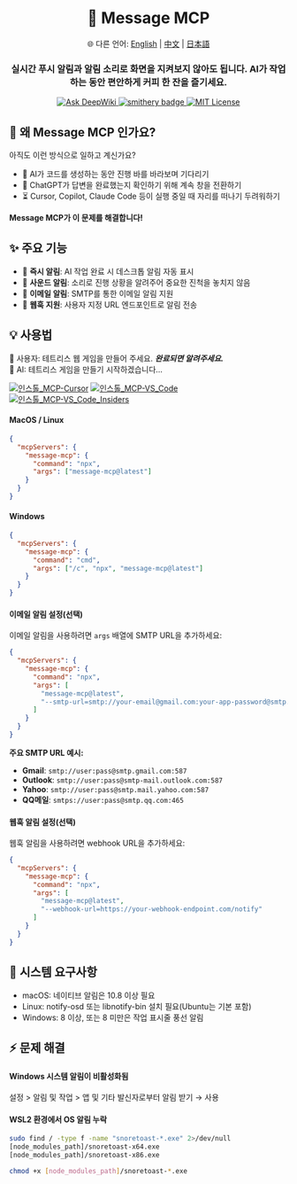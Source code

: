 <div align="center">
  <h1>💬 Message MCP</h1>
  <p>
    🌐 다른 언어:
    <a href="README.md">English</a> |
    <a href="README.zh.md">中文</a> |
    <a href="README.ja.md">日本語</a>
  </p>
  <h3>실시간 푸시 알림과 알림 소리로 화면을 지켜보지 않아도 됩니다. AI가 작업하는 동안 편안하게 커피 한 잔을 즐기세요.</h3>
  <a href="https://deepwiki.com/gimjin/message-mcp">
    <img src="https://deepwiki.com/badge.svg" alt="Ask DeepWiki">
  </a>
  <a href="https://smithery.ai/server/@gimjin/message-mcp">
    <img src="https://smithery.ai/badge/@gimjin/message-mcp" alt="smithery badge">
  </a>
  <a href="https://github.com/gimjin/message-mcp/blob/main/LICENSE">
    <img src="https://img.shields.io/github/license/gimjin/message-mcp" alt="MIT License">
  </a>
</div>

## 🤔 왜 Message MCP 인가요?

아직도 이런 방식으로 일하고 계신가요?

- 👀 AI가 코드를 생성하는 동안 진행 바를 바라보며 기다리기
- 🔄 ChatGPT가 답변을 완료했는지 확인하기 위해 계속 창을 전환하기
- ⏳ Cursor, Copilot, Claude Code 등이 실행 중일 때 자리를 떠나기 두려워하기

**Message MCP가 이 문제를 해결합니다!**

## ✨ 주요 기능

- 💬 **즉시 알림**: AI 작업 완료 시 데스크톱 알림 자동 표시
- 🔔 **사운드 알림**: 소리로 진행 상황을 알려주어 중요한 진척을 놓치지 않음
- 📧 **이메일 알림**: SMTP를 통한 이메일 알림 지원
- 🧩 **웹훅 지원**: 사용자 지정 URL 엔드포인트로 알림 전송

## 💡 사용법

👤 사용자: 테트리스 웹 게임을 만들어 주세요. **_완료되면 알려주세요._**<br>
🤖 AI: 테트리스 게임을 만들기 시작하겠습니다...

[![인스톨_MCP-Cursor](https://img.shields.io/badge/인스톨_MCP-Cursor-171717)](https://cursor.com/install-mcp?name=message-mcp&config=eyJjb21tYW5kIjogIm5weCIsImFyZ3MiOiBbIm1lc3NhZ2UtbWNwQGxhdGVzdCJdfQ==) [![인스톨_MCP-VS_Code](https://img.shields.io/badge/인스톨_MCP-VS_Code-0098FF)](https://insiders.vscode.dev/redirect?url=vscode:mcp/install?{%22name%22:%22message-mcp%22,%22command%22:%22npx%22,%22args%22:[%22message-mcp@latest%22]}) [![인스톨_MCP-VS_Code_Insiders](https://img.shields.io/badge/인스톨_MCP-VS_Code_Insiders-24bfa5)](https://insiders.vscode.dev/redirect?url=vscode-insiders:mcp/install?{%22name%22:%22message-mcp%22,%22command%22:%22npx%22,%22args%22:[%22message-mcp@latest%22]})

#### MacOS / Linux

```json
{
  "mcpServers": {
    "message-mcp": {
      "command": "npx",
      "args": ["message-mcp@latest"]
    }
  }
}
```

#### Windows

```json
{
  "mcpServers": {
    "message-mcp": {
      "command": "cmd",
      "args": ["/c", "npx", "message-mcp@latest"]
    }
  }
}
```

#### 이메일 알림 설정(선택)

이메일 알림을 사용하려면 `args` 배열에 SMTP URL을 추가하세요:

```json
{
  "mcpServers": {
    "message-mcp": {
      "command": "npx",
      "args": [
        "message-mcp@latest",
        "--smtp-url=smtp://your-email@gmail.com:your-app-password@smtp.gmail.com:587"
      ]
    }
  }
}
```

**주요 SMTP URL 예시:**

- **Gmail**: `smtp://user:pass@smtp.gmail.com:587`
- **Outlook**: `smtp://user:pass@smtp-mail.outlook.com:587`
- **Yahoo**: `smtp://user:pass@smtp.mail.yahoo.com:587`
- **QQ메일**: `smtps://user:pass@smtp.qq.com:465`

#### 웹훅 알림 설정(선택)

웹훅 알림을 사용하려면 webhook URL을 추가하세요:

```json
{
  "mcpServers": {
    "message-mcp": {
      "command": "npx",
      "args": [
        "message-mcp@latest",
        "--webhook-url=https://your-webhook-endpoint.com/notify"
      ]
    }
  }
}
```

## 📌 시스템 요구사항

- macOS: 네이티브 알림은 10.8 이상 필요
- Linux: notify-osd 또는 libnotify-bin 설치 필요(Ubuntu는 기본 포함)
- Windows: 8 이상, 또는 8 미만은 작업 표시줄 풍선 알림

## ⚡ 문제 해결

#### Windows 시스템 알림이 비활성화됨

설정 > 알림 및 작업 > 앱 및 기타 발신자로부터 알림 받기 → 사용

#### WSL2 환경에서 OS 알림 누락

```bash
sudo find / -type f -name "snoretoast-*.exe" 2>/dev/null
[node_modules_path]/snoretoast-x64.exe
[node_modules_path]/snoretoast-x86.exe

chmod +x [node_modules_path]/snoretoast-*.exe
```
